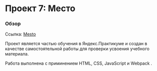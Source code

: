 # Проект 7: Место

### Обзор

Ссылка: [Mesto](https://ufuw5.github.io/mesto/dist/index.html)

Проект является частью обучения в Яндекс.Практикуме и создан в качестве самостоятельной работы для проверки усвоения учебного материала.

Работа выполнена с приминением HTML, CSS, JavaScript и Webpack .

